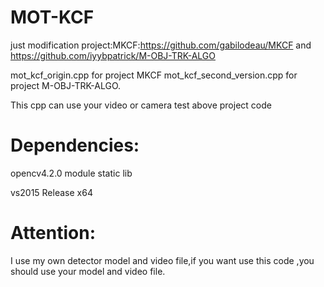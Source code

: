# MOT-KCF
just modification project:MKCF:https://github.com/gabilodeau/MKCF and https://github.com/iyybpatrick/M-OBJ-TRK-ALGO
   
mot_kcf_origin.cpp for project MKCF mot_kcf_second_version.cpp for project M-OBJ-TRK-ALGO.

This cpp can use your video or camera test above project code

# Dependencies:
opencv4.2.0 module static lib


vs2015 Release x64

# Attention:
I use my own detector model and video file,if you want use this code ,you should use your model and video file.
